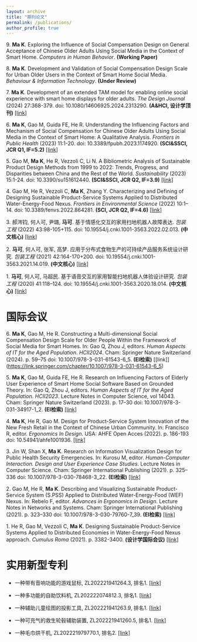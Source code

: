 ```yaml
---
layout: archive
title: "期刊论文"
permalink: /publications/
author_profile: true
---
```


9\. **Ma K**. Exploring the Influence of Social Compensation Design on General Acceptance of Chinese Older Adults Using Social Media in the Context of Smart Home. *Computers in Human Behavior*. **(Working Paper)** 

8\. **Ma K**. Development and Validation of Social Compensation Design Scale for Urban Older Users in the Context of Smart Home Social Media. *Behaviour & Information Technology*. **(Under Review)**

7\. **Ma K**. Development of an extended TAM model for enabling online social experience with smart home displays for older adults. *The Design Journal* (2024) 27:368-379. doi: 10.1080/14606925.2024.2313290. **(A&HCI, 设计学顶刊)** [[link]](https://www.tandfonline.com/doi/full/10.1080/14606925.2024.2313290)

6\. **Ma K**, Gao M, Guida FE, He R. Understanding the Influencing Factors and Mechanism of Social Compensation for Chinese Older Adults Using Social Media in the Context of Smart Home: A Qualitative Analysis. *Frontiers in Public Health* (2023) 11:1-20. doi: 10.3389/fpubh.2023.1174920. **(SCI&SSCI, JCR Q1, IF=5.2)** [[link]](https://www.frontiersin.org/articles/10.3389/fpubh.2023.1174920/full)

5\. Gao M, **Ma K**, He R, Vezzoli C, Li N. A Bibliometric Analysis of Sustainable Product Design Methods from 1999 to 2022: Trends, Progress, and Disparities between China and the Rest of the World. *Sustainability* (2023) 15:1-24. doi: 10.3390/su151612440. **(SCI&SSCI, JCR Q2, IF=3.9)** [[link]](https://www.mdpi.com/2071-1050/15/16/12440)

4\. Gao M, He R, Vezzoli C, **Ma K**, Zhang Y. Characterizing and Defining of Designing Sustainable Product-Service Systems Applied to Distributed Water-Energy-Food Nexus. *Frontiers in Environmental Science* (2022) 10:1–14. doi: 10.3389/fenvs.2022.864281. **(SCI, JCR Q2, IF=4.6)** [[link]](https://www.frontiersin.org/article/10.3389/fenvs.2022.864281)

3\. 郝涔钧, 何人可, 尹璐, **马可**. 基于情感化交互的家用扫地机器人故障表达. *包装工程* (2022) 43:98-105+115. doi: 10.19554/j.cnki.1001-3563.2022.02.013. **(中文核心)** [[link]](https://kns.cnki.net/kcms2/article/abstract?v=PhqKDHt8vRBUvp3m0UU1FLIWxYg3NkvajNmIX2YK7iLfiZc_C1EsYYITTcXL2P2x2vxnQG6nRnnlbl8asGkvY-Db10atAltx5cswaSVy8QCutkGn7a10zk4SkOpiKuilDS4dUOtCo3Hn2EmuQScbwQ==&uniplatform=NZKPT&language=CHS)

2\. **马可**, 何人可, 张军, 高梦. 应用于分布式食物生产的可持续产品服务系统设计研究. *包装工程* (2021) 42:164-170+200. doi: 10.19554/j.cnki.1001-3563.2021.14.019. **(中文核心)** [[link]](https://kns.cnki.net/kcms/detail/detail.aspx?sfield=fn&QueryID=4&CurRec=1&recid=&FileName=BZGC202114019&DbName=CJFDLAST2021&DbCode=CJFD&yx=A&pr=&URLID=50.1094.TB.20200615.1759.006)

1\. **马可**, 何人可, 马超民. 基于语音交互的家用智能扫地机器人体验设计研究. *包装工程* (2020) 41:118–124. doi: 10.19554/j.cnki.1001-3563.2020.18.014. **(中文核心)** [[link]](http://packjour.ijournals.cn/bzgcysb/ch/reader/view_abstract.aspx?file_no=202018014)



国际会议
======

6\. **Ma K**, Gao M, He R. Constructing a Multi-dimensional Social Compensation Design Scale for Older People Within the Framework of Social Media for Smart Homes. In: Gao Q,  Zhou J, editors. *Human Aspects of IT for the Aged Population*. *HCII2024*. Cham: Springer Nature Switzerland (2024). p. 59–75 doi: 10.1007/978-3-031-61543-6_5. **(EI检索)** [[link]] (https://link.springer.com/chapter/10.1007/978-3-031-61543-6_5)

5\. **Ma K**, Gao M, Guida FE, He R. Research on Influencing Factors of Elderly User Experience of Smart Home Social Software Based on Grounded Theory. In: Gao Q,  Zhou J, editors. *Human Aspects of IT for the Aged Population*. *HCII2023*. Lecture Notes in Computer Science, vol 14043. Cham: Springer Nature Switzerland (2023). p. 17–30 doi: 10.1007/978-3-031-34917-1_2. **(EI检索)** [[link]](https://link.springer.com/chapter/10.1007/978-3-031-34917-1_2)

4\. **Ma K**, He R, Gao M. Design for Product-Service System Innovation of the New Fresh Retail in the Context of Chinese Urban Community. In: Francisco R, editor. *Ergonomics In Design*. USA: AHFE Open Acces (2022). p. 186-193 doi: 10.54941/ahfe1001936. [[link]](https://openaccess.cms-conferences.org/publications/book/978-1-958651-23-0/article/978-1-958651-23-0_24)

3\. Jin W, Shan X, **Ma K**. Research on Information Visualization Design for Public Health Security Emergencies. In: Kurosu M, editor. *Human-Computer Interaction. Design and User Experience Case Studies*. Lecture Notes in Computer Science. Cham: Springer International Publishing (2021). p. 325–336 doi: 10.1007/978-3-030-78468-3_22. **(EI检索)** [[link]](https://link.springer.com/chapter/10.1007/978-3-030-78468-3_22)

2\. Gao M, He R, **Ma K**. Describing and Visualizing Sustainable Product-Service System (S.PSS) Applied to Distributed Water-Energy-Food (WEF) Nexus. In: Rebelo F, editor. *Advances in Ergonomics in Design*. Lecture Notes in Networks and Systems. Cham: Springer International Publishing (2021). p. 323–330 doi: 10.1007/978-3-030-79760-7_39. **(EI检索)** [[link]](https://link.springer.com/chapter/10.1007/978-3-030-79760-7_39)

1\. He R, Gao M, Vezzoli C, **Ma K**. Designing Sustainable Product-Service Systems Applied to Distributed Economies in Water-Energy-Food Nexus approach. *Cumulus Roma* (2021). p. 3382-3400. **(设计学国际会议)** [[link]](https://cumulusroma2020.org/proceedings-files/DC(s)_PROCEEDINGS_full_vol2.pdf) 

实用新型专利
======

* 一种带有音响功能的游戏鼠标, ZL202221941264.3, 排名1. [[link]](https://kns.cnki.net/kcms2/article/abstract?v=kxaUMs6x7-4I2jr5WTdXti3zQ9F92xu0djlSA8-Y0a-w2p-ld1Ocs337MT9aFg1ZVUBrOZhTCSIkS9v_ts7OI-FWDYt4YFxC&uniplatform=NZKPT)

* 一种多功能的自助饮料机, ZL202222074812.3, 排名1. [[link]](https://kns.cnki.net/kcms2/article/abstract?v=kxaUMs6x7-4I2jr5WTdXti3zQ9F92xu0Qg-R0xSsdGdCfhLaAHW6RNeXult9nOyBMTwUt6fCjtadnmVu81T-OvRS7mcISrSf&uniplatform=NZKPT)

* 一种辅助儿童绘图的投影工具, ZL202221941263.9, 排名1. [[link]](https://kns.cnki.net/kcms2/article/abstract?v=kxaUMs6x7-4I2jr5WTdXti3zQ9F92xu0djlSA8-Y0a-w2p-ld1Ocs1qPbQACjzpnacyA8PNp1hNbsdS1DigErkr6megEwoYP&uniplatform=NZKPT)

* 一种可充气的救生轮毂辅助装置, ZL202221941260.5, 排名1. [[link]](https://kns.cnki.net/kcms2/article/abstract?v=kxaUMs6x7-4I2jr5WTdXti3zQ9F92xu0djlSA8-Y0a-w2p-ld1Ocs9iBbSxuvve691m8oXmf-v1-JQof5sim4cVmZTbp22UJ&uniplatform=NZKPT)

* 一种毛巾烘干机, ZL202221979770.1, 排名2. [[link]](https://kns.cnki.net/kcms2/article/abstract?v=kxaUMs6x7-4I2jr5WTdXti3zQ9F92xu0djlSA8-Y0a-w2p-ld1Ocs_J0T29VfyUzX4H6P8YWrhf0kWviFPS-9bwD629uBaqu&uniplatform=NZKPT)
